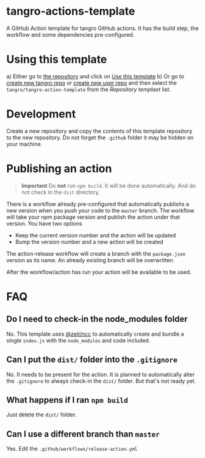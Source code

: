 # tangro-actions-template

A GitHub Action template for tangro GitHub actions. It has the build step, the workflow and some dependencies pre-configured.

# Using this template

a) Either go to [the repository](https://github.com/tangro/tangro-actions-template) and click on [Use this template](https://github.com/tangro/tangro-actions-template/generate)
b) Or go to [create new tangro repo](https://github.com/organizations/tangro/repositories/new) or [create new user repo](https://github.com/new) and then select the `tangro/tangro-action-template` from the _Repository templaet_ list.

# Development

Create a new repository and copy the contents of this template repository to the new repository. Do not forget the `.github` folder it may be hidden on your machine.

# Publishing an action

> **Important** Do **not** run `npm build`. It will be done automatically. And do not check in the `dist` directory.

There is a workflow already pre-configured that automatically publishs a new version when you push your code to the `master` branch. The workflow will take your npm package version and publish the action under that version. You have two options

- Keep the current version number and the action will be updated
- Bump the version number and a new action will be created

The action-release workflow will create a branch with the `package.json` version as its name. An already existing branch will be overwritten.

After the workflow/action has run your action will be available to be used.

# FAQ

## Do I need to check-in the node_modules folder

No. This template uses [@zeit/ncc](https://github.com/zeit/ncc) to automatically create and bundle a single `index.js` with the `node_modules` and code included.

## Can I put the `dist/` folder into the `.gitignore`

No. It needs to be present for the action. It is planned to automatically alter the `.gitignore` to always check-in the `dist/` folder. But that's not ready yet.

## What happens if I ran `npm build`

Just delete the `dist/` folder.

## Can I use a different branch than `master`

Yes. Edit the `.github/workflows/release-action.yml`
